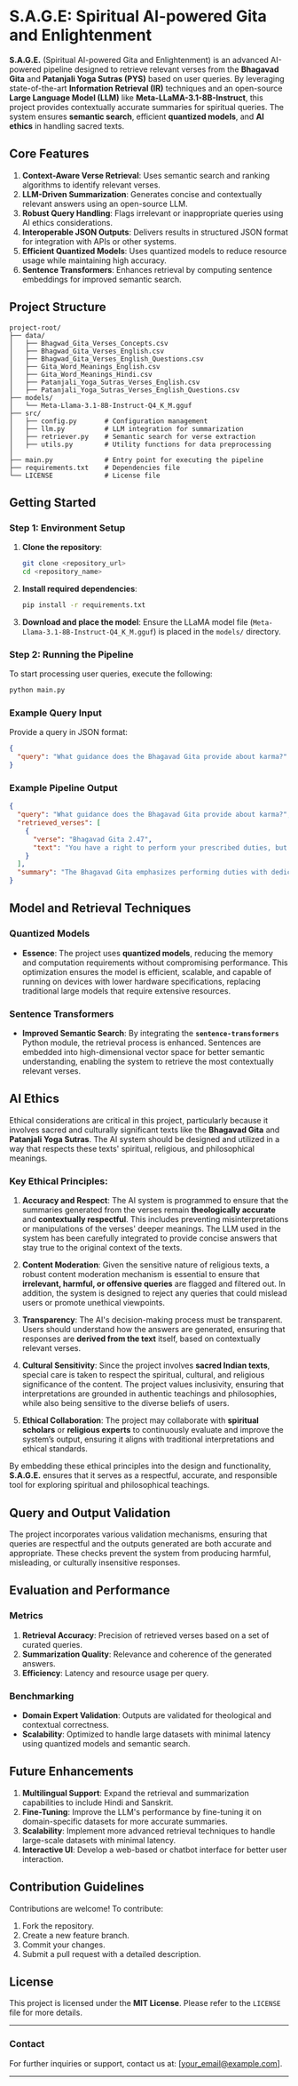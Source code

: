 

# **S.A.G.E: Spiritual AI-powered Gita and Enlightenment**

**S.A.G.E.** (Spiritual AI-powered Gita and Enlightenment) is an advanced AI-powered pipeline designed to retrieve relevant verses from the **Bhagavad Gita** and **Patanjali Yoga Sutras (PYS)** based on user queries. By leveraging state-of-the-art **Information Retrieval (IR)** techniques and an open-source **Large Language Model (LLM)** like **Meta-LLaMA-3.1-8B-Instruct**, this project provides contextually accurate summaries for spiritual queries. The system ensures **semantic search**, efficient **quantized models**, and **AI ethics** in handling sacred texts.

## **Core Features**
1. **Context-Aware Verse Retrieval**: Uses semantic search and ranking algorithms to identify relevant verses.
2. **LLM-Driven Summarization**: Generates concise and contextually relevant answers using an open-source LLM.
3. **Robust Query Handling**: Flags irrelevant or inappropriate queries using AI ethics considerations.
4. **Interoperable JSON Outputs**: Delivers results in structured JSON format for integration with APIs or other systems.
5. **Efficient Quantized Models**: Uses quantized models to reduce resource usage while maintaining high accuracy.
6. **Sentence Transformers**: Enhances retrieval by computing sentence embeddings for improved semantic search.

## **Project Structure**

```
project-root/
├── data/
│   ├── Bhagwad_Gita_Verses_Concepts.csv
│   ├── Bhagwad_Gita_Verses_English.csv
│   ├── Bhagwad_Gita_Verses_English_Questions.csv
│   ├── Gita_Word_Meanings_English.csv
│   ├── Gita_Word_Meanings_Hindi.csv
│   ├── Patanjali_Yoga_Sutras_Verses_English.csv
│   ├── Patanjali_Yoga_Sutras_Verses_English_Questions.csv
├── models/
│   └── Meta-Llama-3.1-8B-Instruct-Q4_K_M.gguf
├── src/
│   ├── config.py       # Configuration management
│   ├── llm.py          # LLM integration for summarization
│   ├── retriever.py    # Semantic search for verse extraction
│   ├── utils.py        # Utility functions for data preprocessing
│   
├── main.py             # Entry point for executing the pipeline
├── requirements.txt    # Dependencies file
└── LICENSE             # License file
```

## **Getting Started**

### Step 1: Environment Setup

1. **Clone the repository**:
   ```bash
   git clone <repository_url>
   cd <repository_name>
   ```

2. **Install required dependencies**:
   ```bash
   pip install -r requirements.txt
   ```

3. **Download and place the model**:
   Ensure the LLaMA model file (`Meta-Llama-3.1-8B-Instruct-Q4_K_M.gguf`) is placed in the `models/` directory.

### Step 2: Running the Pipeline

To start processing user queries, execute the following:

```bash
python main.py
```

### Example Query Input

Provide a query in JSON format:

```json
{
  "query": "What guidance does the Bhagavad Gita provide about karma?"
}
```

### Example Pipeline Output

```json
{
  "query": "What guidance does the Bhagavad Gita provide about karma?",
  "retrieved_verses": [
    {
      "verse": "Bhagavad Gita 2.47",
      "text": "You have a right to perform your prescribed duties, but you are not entitled to the fruits of your actions..."
    }
  ],
  "summary": "The Bhagavad Gita emphasizes performing duties with dedication while detaching oneself from the results."
}
```

## **Model and Retrieval Techniques**

### Quantized Models

- **Essence**: The project uses **quantized models**, reducing the memory and computation requirements without compromising performance. This optimization ensures the model is efficient, scalable, and capable of running on devices with lower hardware specifications, replacing traditional large models that require extensive resources.
  
### Sentence Transformers

- **Improved Semantic Search**: By integrating the **`sentence-transformers`** Python module, the retrieval process is enhanced. Sentences are embedded into high-dimensional vector space for better semantic understanding, enabling the system to retrieve the most contextually relevant verses.

## **AI Ethics**

Ethical considerations are critical in this project, particularly because it involves sacred and culturally significant texts like the **Bhagavad Gita** and **Patanjali Yoga Sutras**. The AI system should be designed and utilized in a way that respects these texts' spiritual, religious, and philosophical meanings. 

### **Key Ethical Principles**:

1. **Accuracy and Respect**: The AI system is programmed to ensure that the summaries generated from the verses remain **theologically accurate** and **contextually respectful**. This includes preventing misinterpretations or manipulations of the verses' deeper meanings. The LLM used in the system has been carefully integrated to provide concise answers that stay true to the original context of the texts.

2. **Content Moderation**: Given the sensitive nature of religious texts, a robust content moderation mechanism is essential to ensure that **irrelevant, harmful, or offensive queries** are flagged and filtered out. In addition, the system is designed to reject any queries that could mislead users or promote unethical viewpoints.

3. **Transparency**: The AI's decision-making process must be transparent. Users should understand how the answers are generated, ensuring that responses are **derived from the text** itself, based on contextually relevant verses.

4. **Cultural Sensitivity**: Since the project involves **sacred Indian texts**, special care is taken to respect the spiritual, cultural, and religious significance of the content. The project values inclusivity, ensuring that interpretations are grounded in authentic teachings and philosophies, while also being sensitive to the diverse beliefs of users.

5. **Ethical Collaboration**: The project may collaborate with **spiritual scholars** or **religious experts** to continuously evaluate and improve the system’s output, ensuring it aligns with traditional interpretations and ethical standards.

By embedding these ethical principles into the design and functionality, **S.A.G.E.** ensures that it serves as a respectful, accurate, and responsible tool for exploring spiritual and philosophical teachings.

## **Query and Output Validation**
The project incorporates various validation mechanisms, ensuring that queries are respectful and the outputs generated are both accurate and appropriate. These checks prevent the system from producing harmful, misleading, or culturally insensitive responses.

## **Evaluation and Performance**

### Metrics

1. **Retrieval Accuracy**: Precision of retrieved verses based on a set of curated queries.
2. **Summarization Quality**: Relevance and coherence of the generated answers.
3. **Efficiency**: Latency and resource usage per query.

### Benchmarking

- **Domain Expert Validation**: Outputs are validated for theological and contextual correctness.
- **Scalability**: Optimized to handle large datasets with minimal latency using quantized models and semantic search.

## **Future Enhancements**

1. **Multilingual Support**: Expand the retrieval and summarization capabilities to include Hindi and Sanskrit.
2. **Fine-Tuning**: Improve the LLM's performance by fine-tuning it on domain-specific datasets for more accurate summaries.
3. **Scalability**: Implement more advanced retrieval techniques to handle large-scale datasets with minimal latency.
4. **Interactive UI**: Develop a web-based or chatbot interface for better user interaction.

## **Contribution Guidelines**

Contributions are welcome! To contribute:

1. Fork the repository.
2. Create a new feature branch.
3. Commit your changes.
4. Submit a pull request with a detailed description.

## **License**

This project is licensed under the **MIT License**. Please refer to the `LICENSE` file for more details.

---

### Contact

For further inquiries or support, contact us at: [your_email@example.com].

--- 

